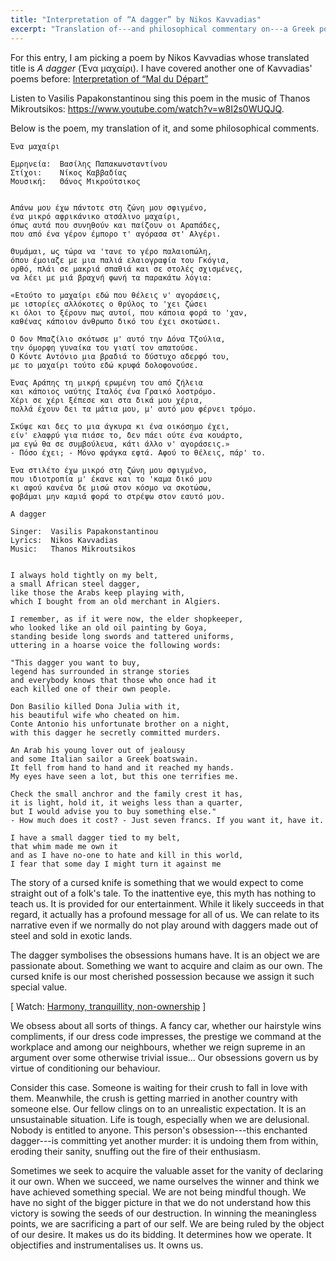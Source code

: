 ```yaml
---
title: "Interpretation of “A dagger” by Nikos Kavvadias"
excerpt: "Translation of---and philosophical commentary on---a Greek poem whose translated title is 'A dagger'."
---
```


For this entry, I am picking a poem by Nikos Kavvadias whose translated
title is _A dagger_ (Ένα μαχαίρι).  I have covered another one of
Kavvadias' poems before: [Interpretation of “Mal du
Départ”](https://protesilaos.com/interpretations/2022-08-08-kavvadias-mal-du-depart/)

Listen to Vasilis Papakonstantinou sing this poem in the music of Thanos
Mikroutsikos: <https://www.youtube.com/watch?v=w8I2s0WUQJQ>.

Below is the poem, my translation of it, and some philosophical
comments.

```
Ένα μαχαίρι

Εμρηνεία:  Βασίλης Παπακωνσταντίνου
Στίχοι:    Νίκος Καββαδίας
Μουσική:   Θάνος Μικρούτσικος


Απάνω μου έχω πάντοτε στη ζώνη μου σφιγμένο,
ένα μικρό αφρικάνικο ατσάλινο μαχαίρι,
όπως αυτά που συνηθούν και παίζουν οι Αραπάδες,
που από ένα γέρον έμπορο τ' αγόρασα στ' Αλγέρι.

Θυμάμαι, ως τώρα να 'τανε το γέρο παλαιοπώλη,
όπου έμοιαζε με μια παλιά ελαιογραφία του Γκόγια,
ορθό, πλάι σε μακριά σπαθιά και σε στολές σχισμένες,
να λέει με μιά βραχνή φωνή τα παρακάτω λόγια:

«Ετούτο το μαχαίρι εδώ που θέλεις ν' αγοράσεις,
με ιστορίες αλλόκοτες ο θρύλος το 'χει ζώσει
κι όλοι το ξέρουν πως αυτοί, που κάποια φορά το 'χαν,
καθένας κάποιον άνθρωπο δικό του έχει σκοτώσει.

Ο δον Μπαζίλιο σκότωσε μ' αυτό την Δόνα Τζούλια,
την όμορφη γυναίκα του γιατί τον απατούσε.
Ο Κόντε Αντόνιο μια βραδιά το δύστυχο αδερφό του,
με το μαχαίρι τούτο εδώ κρυφά δολοφονούσε.

Ένας Αράπης τη μικρή ερωμένη του από ζήλεια
και κάποιος ναύτης Ιταλός ένα Γραικό λοστρόμο.
Χέρι σε χέρι ξέπεσε και στα δικά μου χέρια,
πολλά έχουν δει τα μάτια μου, μ' αυτό μου φέρνει τρόμο.

Σκύψε και δες το μια άγκυρα κι ένα οικόσημο έχει,
είν' ελαφρύ για πιάσε το, δεν πάει ούτε ένα κουάρτο,
μα εγώ θα σε συμβούλευα, κάτι άλλο ν' αγοράσεις.»
- Πόσο έχει; - Μόνο φράγκα εφτά. Αφού το θέλεις, πάρ' το.

Ένα στιλέτο έχω μικρό στη ζώνη μου σφιγμένο,
που ιδιοτροπία μ' έκανε και το 'καμα δικό μου
κι αφού κανένα δε μισώ στον κόσμο να σκοτώσω,
φοβάμαι μην καμιά φορά το στρέψω στον εαυτό μου.
```

```
A dagger

Singer:  Vasilis Papakonstantinou
Lyrics:  Nikos Kavvadias
Music:   Thanos Mikroutsikos


I always hold tightly on my belt,
a small African steel dagger,
like those the Arabs keep playing with,
which I bought from an old merchant in Algiers.

I remember, as if it were now, the elder shopkeeper,
who looked like an old oil painting by Goya,
standing beside long swords and tattered uniforms,
uttering in a hoarse voice the following words:

"This dagger you want to buy,
legend has surrounded in strange stories
and everybody knows that those who once had it
each killed one of their own people.

Don Basilio killed Dona Julia with it,
his beautiful wife who cheated on him.
Conte Antonio his unfortunate brother on a night,
with this dagger he secretly committed murders.

An Arab his young lover out of jealousy
and some Italian sailor a Greek boatswain.
It fell from hand to hand and it reached my hands.
My eyes have seen a lot, but this one terrifies me.

Check the small anchror and the family crest it has,
it is light, hold it, it weighs less than a quarter,
but I would advise you to buy something else."
- How much does it cost? - Just seven francs. If you want it, have it.

I have a small dagger tied to my belt,
that whim made me own it
and as I have no-one to hate and kill in this world,
I fear that some day I might turn it against me
```

The story of a cursed knife is something that we would expect to come
straight out of a folk's tale.  To the inattentive eye, this myth has
nothing to teach us.  It is provided for our entertainment.  While it
likely succeeds in that regard, it actually has a profound message for
all of us.  We can relate to its narrative even if we normally do not
play around with daggers made out of steel and sold in exotic lands.

The dagger symbolises the obsessions humans have.  It is an object we
are passionate about.  Something we want to acquire and claim as our
own.  The cursed knife is our most cherished possession because we
assign it such special value.

[ Watch: [Harmony, tranquillity,
non-ownership](https://protesilaos.com/books/2022-09-22-harmony-tranquility-non-ownership/) ]

We obsess about all sorts of things.  A fancy car, whether our
hairstyle wins compliments, if our dress code impresses, the prestige
we command at the workplace and among our neighbours, whether we reign
supreme in an argument over some otherwise trivial issue...  Our
obsessions govern us by virtue of conditioning our behaviour.

Consider this case.  Someone is waiting for their crush to fall in
love with them.  Meanwhile, the crush is getting married in another
country with someone else.  Our fellow clings on to an unrealistic
expectation.  It is an unsustainable situation.  Life is tough,
especially when we are delusional.  Nobody is entitled to anyone.
This person's obsession---this enchanted dagger---is committing yet
another murder: it is undoing them from within, eroding their sanity,
snuffing out the fire of their enthusiasm.

Sometimes we seek to acquire the valuable asset for the vanity of
declaring it our own.  When we succeed, we name ourselves the winner
and think we have achieved something special.  We are not being
mindful though.  We have no sight of the bigger picture in that we do
not understand how this victory is sowing the seeds of our
destruction.  In winning the meaningless points, we are sacrificing a
part of our self.  We are being ruled by the object of our desire.  It
makes us do its bidding.  It determines how we operate.  It
objectifies and instrumentalises us.  It owns us.
